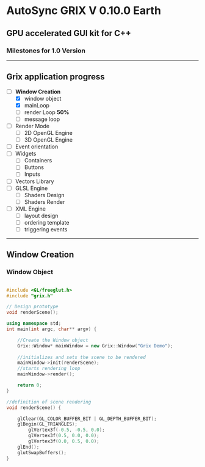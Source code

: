# AutoSync GRIX V 0.10.0 Earth

## GPU accelerated GUI kit for C++

### Milestones for 1.0 Version

---
## Grix application progress

 - [ ] **Window Creation**
     - [x] window object
     - [x] mainLoop
     - [ ] render Loop **50%**
     - [ ] message loop
 - [ ] Render Mode
    - [ ] 2D OpenGL Engine
    - [ ] 3D OpenGL Engine
 - [ ] Event orientation
 - [ ] Widgets
    - [ ] Containers 
    - [ ] Buttons
    - [ ] Inputs
 - [ ] Vectors Library
 - [ ] GLSL Engine
    - [ ] Shaders Design
    - [ ] Shaders Render
 - [ ] XML Engine
    - [ ] layout design
    - [ ] ordering template
    - [ ] triggering events

---

## Window Creation

### Window Object

```cpp

#include <GL/freeglut.h>
#include "grix.h"

// Design prototype
void renderScene();

using namespace std;
int main(int argc, char** argv) {

	//Create the Window object
	Grix::Window* mainWindow = new Grix::Window("Grix Demo");
	
	//initializes and sets the scene to be rendered
	mainWindow->init(renderScene);
	//starts rendering loop
	mainWindow->render();

	return 0;
}

//definition of scene rendering
void renderScene() {

	glClear(GL_COLOR_BUFFER_BIT | GL_DEPTH_BUFFER_BIT);
	glBegin(GL_TRIANGLES);
		glVertex3f(-0.5, -0.5, 0.0);
		glVertex3f(0.5, 0.0, 0.0);
		glVertex3f(0.0, 0.5, 0.0);
	glEnd();
	glutSwapBuffers();
}
  
```

